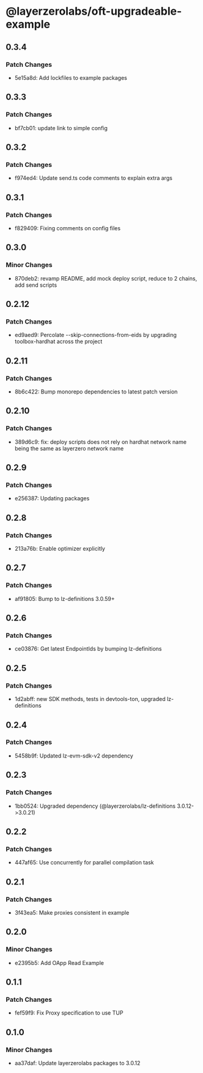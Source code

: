 # @layerzerolabs/oft-upgradeable-example

## 0.3.4

### Patch Changes

- 5e15a8d: Add lockfiles to example packages

## 0.3.3

### Patch Changes

- bf7cb01: update link to simple config

## 0.3.2

### Patch Changes

- f974ed4: Update send.ts code comments to explain extra args

## 0.3.1

### Patch Changes

- f829409: Fixing comments on config files

## 0.3.0

### Minor Changes

- 870deb2: revamp README, add mock deploy script, reduce to 2 chains, add send scripts

## 0.2.12

### Patch Changes

- ed9aed9: Percolate --skip-connections-from-eids by upgrading toolbox-hardhat across the project

## 0.2.11

### Patch Changes

- 8b6c422: Bump monorepo dependencies to latest patch version

## 0.2.10

### Patch Changes

- 389d6c9: fix: deploy scripts does not rely on hardhat network name being the same as layerzero network name

## 0.2.9

### Patch Changes

- e256387: Updating packages

## 0.2.8

### Patch Changes

- 213a76b: Enable optimizer explicitly

## 0.2.7

### Patch Changes

- af91805: Bump to lz-definitions 3.0.59+

## 0.2.6

### Patch Changes

- ce03876: Get latest EndpointIds by bumping lz-definitions

## 0.2.5

### Patch Changes

- 1d2abff: new SDK methods, tests in devtools-ton, upgraded lz-definitions

## 0.2.4

### Patch Changes

- 5458b9f: Updated lz-evm-sdk-v2 dependency

## 0.2.3

### Patch Changes

- 1bb0524: Upgraded dependency (@layerzerolabs/lz-definitions 3.0.12->3.0.21)

## 0.2.2

### Patch Changes

- 447af65: Use concurrently for parallel compilation task

## 0.2.1

### Patch Changes

- 3f43ea5: Make proxies consistent in example

## 0.2.0

### Minor Changes

- e2395b5: Add OApp Read Example

## 0.1.1

### Patch Changes

- fef59f9: Fix Proxy specification to use TUP

## 0.1.0

### Minor Changes

- aa37daf: Update layerzerolabs packages to 3.0.12
